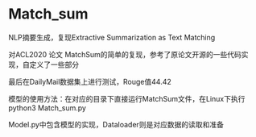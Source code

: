 # Match_sum
NLP摘要生成，复现Extractive Summarization as Text Matching  

对ACL2020 论文 MatchSum的简单的复现，参考了原论文开源的一些代码实现，自定义了一些部分 

最后在DailyMail数据集上进行测试，Rouge值44.42

模型的使用方法：在对应的目录下直接运行MatchSum文件，在Linux下执行python3 Match_sum.py

Model.py中包含模型的实现，Dataloader则是对应数据的读取和准备
